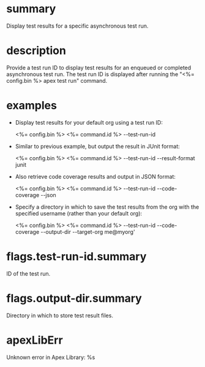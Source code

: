 # summary

Display test results for a specific asynchronous test run.

# description

Provide a test run ID to display test results for an enqueued or completed asynchronous test run. The test run ID is displayed after running the "<%= config.bin %> apex test run" command.

# examples

- Display test results for your default org using a test run ID:

  <%= config.bin %> <%= command.id %> --test-run-id <test run id>

- Similar to previous example, but output the result in JUnit format:

  <%= config.bin %> <%= command.id %> --test-run-id <test run id> --result-format junit

- Also retrieve code coverage results and output in JSON format:

  <%= config.bin %> <%= command.id %> --test-run-id <test run id> --code-coverage --json

- Specify a directory in which to save the test results from the org with the specified username (rather than your default org):

  <%= config.bin %> <%= command.id %> --test-run-id <test run id> --code-coverage --output-dir <path to outputdir> --target-org me@myorg'

# flags.test-run-id.summary

ID of the test run.

# flags.output-dir.summary

Directory in which to store test result files.

# apexLibErr

Unknown error in Apex Library: %s
